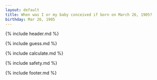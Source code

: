 ```yaml
---
layout: default
title: When was I or my baby conceived if born on March 26, 1905?
birthday: Mar 26, 1905
---
```


{% include header.md %}

{% include guess.md %}

{% include calculate.md %}

{% include safety.md %}

{% include footer.md %}



